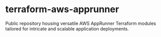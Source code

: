 # terraform-aws-apprunner
Public repository housing versatile AWS AppRunner Terraform modules tailored for intricate and scalable application deployments.

